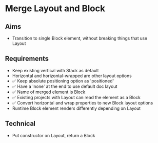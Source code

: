 Merge Layout and Block
======================

Aims
----

- Transition to single Block element, without breaking things that use Layout

Requirements
------------

- Keep existing vertical with Stack as default
- Horizontal and horizontal-wrapped are other layout options
- ✅ Keep absolute positioning option as 'positioned'
- ✅ Have a 'none' at the end to use default doc layout
- ✅ Name of merged element is Block
- ✅ Existing projects with Layout can read the element as a Block
- ✅ Convert horizontal and wrap properties to new Block layout options
- Runtime Block element renders differently depending on Layout

Technical
---------

- Put constructor on Layout, return a Block

